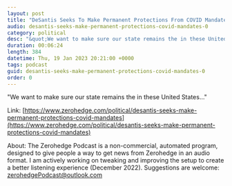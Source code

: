 ```yaml
---
layout: post
title: "DeSantis Seeks To Make Permanent Protections From COVID Mandates"
audio: desantis-seeks-make-permanent-protections-covid-mandates-0
category: political
desc: "&quot;We want to make sure our state remains the in these United States...&quot;"
duration: 00:06:24
length: 384
datetime: Thu, 19 Jan 2023 20:21:00 +0000
tags: podcast
guid: desantis-seeks-make-permanent-protections-covid-mandates-0
order: 0
---
```

&quot;We want to make sure our state remains the in these United States...&quot;

Link: [https://www.zerohedge.com/political/desantis-seeks-make-permanent-protections-covid-mandates](https://www.zerohedge.com/political/desantis-seeks-make-permanent-protections-covid-mandates)

About: The Zerohedge Podcast is a non-commercial, automated program, designed to give people a way to get news from Zerohedge in an audio format.  I am actively working on tweaking and improving the setup to create a better listening experience (December 2022).  Suggestions are welcome: [zerohedgePodcast@outlook.com](mailto:zerohedgePodcast@outlook.com)